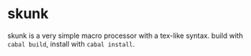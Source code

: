 # skunk
skunk is a very simple macro processor with a tex-like syntax.
build with `cabal build`, install with `cabal install`.
